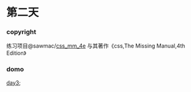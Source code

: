 # 第二天

### copyright
练习项目@sawmac/[css_mm_4e](https://github.com/sawmac/css_mm_4e/blob/master/02_finished/internal-stylesheet.html)
与其著作《css,The Missing Manual,4th Edition》

### domo
[day3](https://kunduin.github.io/Web-Begin/day3/selector.html);